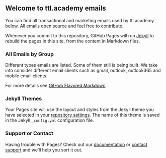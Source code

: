 ## Welcome to ttl.academy emails

You can find all transactional and marketing emails used by ttl.academy below. All emails open source and feel free to contribute. 

Whenever you commit to this repository, GitHub Pages will run [Jekyll](https://jekyllrb.com/) to rebuild the pages in this site, from the content in Markdown files.

### All Emails by Group

Different types emails are listed. Some of them still is being built. We take into consider different email clients such as gmail, outlook, outlook365 and mobile email clients.


For more details see [GitHub Flavored Markdown](https://guides.github.com/features/mastering-markdown/).

### Jekyll Themes

Your Pages site will use the layout and styles from the Jekyll theme you have selected in your [repository settings](https://github.com/ttlAcademy/emails/settings). The name of this theme is saved in the Jekyll `_config.yml` configuration file.

### Support or Contact

Having trouble with Pages? Check out our [documentation](https://docs.github.com/categories/github-pages-basics/) or [contact support](https://github.com/contact) and we’ll help you sort it out.
